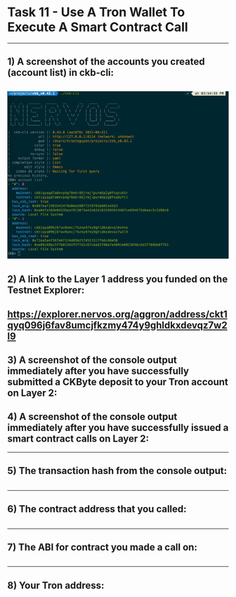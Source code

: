 # Task 11 -  Use A Tron Wallet To Execute A Smart Contract Call
---
## 1) A screenshot of the accounts you created (account list) in ckb-cli:
![](./1.png)
---
## 2) A link to the Layer 1 address you funded on the Testnet Explorer:
https://explorer.nervos.org/aggron/address/ckt1qyq096j6fav8umcjfkzmy474y9ghldkxdevqz7w2l9
---
## 3) A screenshot of the console output immediately after you have successfully submitted a CKByte deposit to your Tron account on Layer 2:

## 4) A screenshot of the console output immediately after you have successfully issued a smart contract calls on Layer 2:

---
## 5) The transaction hash from the console output:
```
```
---
## 6) The contract address that you called:
```
```
---
## 7) The ABI for contract you made a call on:
```

```
---
## 8) Your Tron address:
```
```
